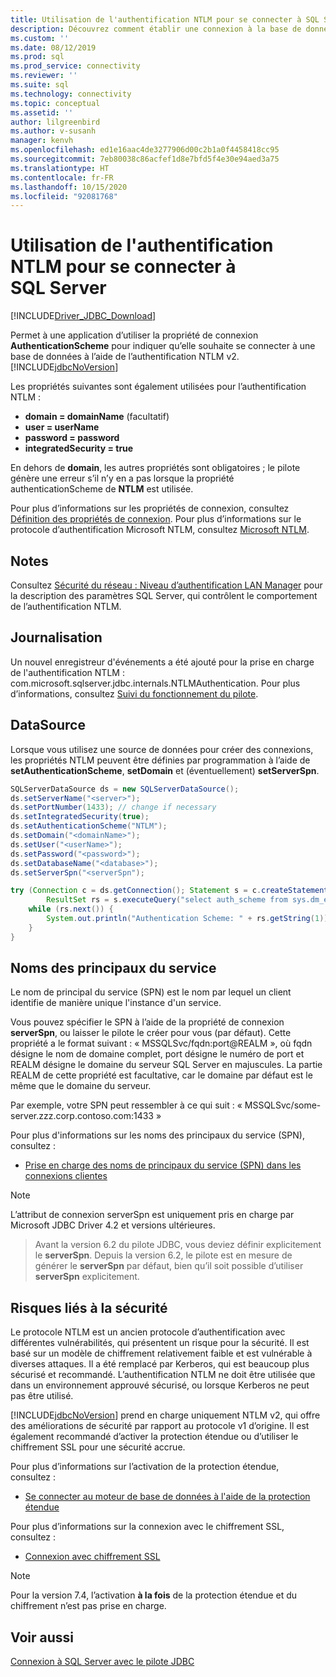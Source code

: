 ```yaml
---
title: Utilisation de l'authentification NTLM pour se connecter à SQL Server
description: Découvrez comment établir une connexion à la base de données SQL à l’aide de l’authentification NTLM avec le pilote JDBC.
ms.custom: ''
ms.date: 08/12/2019
ms.prod: sql
ms.prod_service: connectivity
ms.reviewer: ''
ms.suite: sql
ms.technology: connectivity
ms.topic: conceptual
ms.assetid: ''
author: lilgreenbird
ms.author: v-susanh
manager: kenvh
ms.openlocfilehash: ed1e16aac4de3277906d00c2b1a0f4458418cc95
ms.sourcegitcommit: 7eb80038c86acfef1d8e7bfd5f4e30e94aed3a75
ms.translationtype: HT
ms.contentlocale: fr-FR
ms.lasthandoff: 10/15/2020
ms.locfileid: "92081768"
---
```

# <a name="using-ntlm-authentication-to-connect-to-sql-server"></a>Utilisation de l'authentification NTLM pour se connecter à SQL Server

[!INCLUDE[Driver_JDBC_Download](../../includes/driver_jdbc_download.md)]

Permet à une application d’utiliser la propriété de connexion **AuthenticationScheme** pour indiquer qu’elle souhaite se connecter à une base de données à l’aide de l’authentification NTLM v2. [!INCLUDE[jdbcNoVersion](../../includes/jdbcnoversion_md.md)] 

Les propriétés suivantes sont également utilisées pour l’authentification NTLM :

- **domain = domainName** (facultatif)
- **user = userName**
- **password = password**
- **integratedSecurity = true**

En dehors de **domain**, les autres propriétés sont obligatoires ; le pilote génère une erreur s’il n’y en a pas lorsque la propriété authenticationScheme de **NTLM** est utilisée. 

Pour plus d’informations sur les propriétés de connexion, consultez [Définition des propriétés de connexion](../../connect/jdbc/setting-the-connection-properties.md). Pour plus d’informations sur le protocole d’authentification Microsoft NTLM, consultez [Microsoft NTLM](/windows/desktop/SecAuthN/microsoft-ntlm).

## <a name="remarks"></a>Notes

Consultez [Sécurité du réseau : Niveau d’authentification LAN Manager](/windows/security/threat-protection/security-policy-settings/network-security-lan-manager-authentication-level) pour la description des paramètres SQL Server, qui contrôlent le comportement de l’authentification NTLM. 

## <a name="logging"></a>Journalisation

Un nouvel enregistreur d'événements a été ajouté pour la prise en charge de l'authentification NTLM : com.microsoft.sqlserver.jdbc.internals.NTLMAuthentication. Pour plus d’informations, consultez [Suivi du fonctionnement du pilote](../../connect/jdbc/tracing-driver-operation.md).

## <a name="datasource"></a>DataSource

Lorsque vous utilisez une source de données pour créer des connexions, les propriétés NTLM peuvent être définies par programmation à l’aide de **setAuthenticationScheme**, **setDomain** et (éventuellement) **setServerSpn**.

```java
SQLServerDataSource ds = new SQLServerDataSource();
ds.setServerName("<server>");
ds.setPortNumber(1433); // change if necessary
ds.setIntegratedSecurity(true);
ds.setAuthenticationScheme("NTLM");
ds.setDomain("<domainName>");
ds.setUser("<userName>");
ds.setPassword("<password>");
ds.setDatabaseName("<database>");
ds.setServerSpn("<serverSpn");

try (Connection c = ds.getConnection(); Statement s = c.createStatement();
        ResultSet rs = s.executeQuery("select auth_scheme from sys.dm_exec_connections where session_id=@@spid")) {
    while (rs.next()) {
        System.out.println("Authentication Scheme: " + rs.getString(1));
    }
}
```

## <a name="service-principal-names"></a>Noms des principaux du service

Le nom de principal du service (SPN) est le nom par lequel un client identifie de manière unique l'instance d'un service.

Vous pouvez spécifier le SPN à l’aide de la propriété de connexion **serverSpn**, ou laisser le pilote le créer pour vous (par défaut). Cette propriété a le format suivant : « MSSQLSvc/fqdn:port\@REALM », où fqdn désigne le nom de domaine complet, port désigne le numéro de port et REALM désigne le domaine du serveur SQL Server en majuscules. La partie REALM de cette propriété est facultative, car le domaine par défaut est le même que le domaine du serveur.

Par exemple, votre SPN peut ressembler à ce qui suit : « MSSQLSvc/some-server.zzz.corp.contoso.com:1433 »

Pour plus d'informations sur les noms des principaux du service (SPN), consultez :

- [Prise en charge des noms de principaux du service (SPN) dans les connexions clientes](../../relational-databases/native-client/features/service-principal-name-spn-support-in-client-connections.md)

> [!NOTE]  
> L’attribut de connexion serverSpn est uniquement pris en charge par Microsoft JDBC Driver 4.2 et versions ultérieures.

> Avant la version 6.2 du pilote JDBC, vous deviez définir explicitement le **serverSpn**. Depuis la version 6.2, le pilote est en mesure de générer le **serverSpn** par défaut, bien qu’il soit possible d’utiliser **serverSpn** explicitement.

## <a name="security-risks"></a>Risques liés à la sécurité

Le protocole NTLM est un ancien protocole d’authentification avec différentes vulnérabilités, qui présentent un risque pour la sécurité. Il est basé sur un modèle de chiffrement relativement faible et est vulnérable à diverses attaques. Il a été remplacé par Kerberos, qui est beaucoup plus sécurisé et recommandé. L’authentification NTLM ne doit être utilisée que dans un environnement approuvé sécurisé, ou lorsque Kerberos ne peut pas être utilisé.

[!INCLUDE[jdbcNoVersion](../../includes/jdbcnoversion_md.md)] prend en charge uniquement NTLM v2, qui offre des améliorations de sécurité par rapport au protocole v1 d’origine. Il est également recommandé d’activer la protection étendue ou d’utiliser le chiffrement SSL pour une sécurité accrue. 

Pour plus d’informations sur l’activation de la protection étendue, consultez :

- [Se connecter au moteur de base de données à l'aide de la protection étendue](../../database-engine/configure-windows/connect-to-the-database-engine-using-extended-protection.md)

Pour plus d’informations sur la connexion avec le chiffrement SSL, consultez :

- [Connexion avec chiffrement SSL](../../connect/jdbc/connecting-with-ssl-encryption.md)

> [!NOTE]
> Pour la version 7.4, l’activation **à la fois** de la protection étendue et du chiffrement n’est pas prise en charge.

## <a name="see-also"></a>Voir aussi

[Connexion à SQL Server avec le pilote JDBC](../../connect/jdbc/connecting-to-sql-server-with-the-jdbc-driver.md)